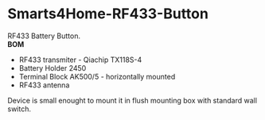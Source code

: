 # Smarts4Home-RF433-Button
RF433 Battery Button.<br>
<B>BOM</b><ul>
<li>RF433 transmiter - Qiachip TX118S-4
<li>Battery Holder 2450
<li>Terminal Block AK500/5 - horizontally mounted 
<li>RF433 antenna </ul>
Device is small enought to mount it in flush mounting box with standard wall switch.
